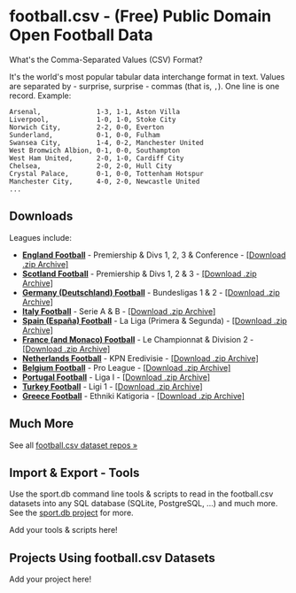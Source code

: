 

# football.csv - (Free) Public Domain Open Football Data

<!--
   add "tagline" - why? why not?
_Real Madrid, 3-1, 1-0, Manchester United_
-->



What's the Comma-Separated Values (CSV) Format?

It's the world's most popular tabular data interchange format in text.
Values are separated by - surprise, surprise - commas (that is, `,`).
One line is one record. Example:

```
Arsenal,              1-3, 1-1, Aston Villa
Liverpool,            1-0, 1-0, Stoke City
Norwich City,         2-2, 0-0, Everton
Sunderland,           0-1, 0-0, Fulham
Swansea City,         1-4, 0-2, Manchester United
West Bromwich Albion, 0-1, 0-0, Southampton
West Ham United,      2-0, 1-0, Cardiff City
Chelsea,              2-0, 2-0, Hull City
Crystal Palace,       0-1, 0-0, Tottenham Hotspur
Manchester City,      4-0, 2-0, Newcastle United 
...
```


## Downloads

Leagues include:

-	[**England Football**](https://github.com/footballcsv/eng-england)     - Premiership & Divs 1, 2, 3 & Conference - [[Download .zip Archive]](https://github.com/footballcsv/eng-england/archive/master.zip)
-	[**Scotland Football**](https://github.com/footballcsv/sco-scotland)     - Premiership & Divs 1, 2 & 3 - [[Download .zip Archive]](https://github.com/footballcsv/sco-scotland/archive/master.zip)
-	[**Germany (Deutschland) Football**](https://github.com/footballcsv/de-deutschland)      - Bundesligas 1 & 2  - [[Download .zip Archive]](https://github.com/footballcsv/de-deutschland/archive/master.zip)
-	[**Italy Football**](https://github.com/footballcsv/it-italy)       - Serie A & B  - [[Download .zip Archive]](https://github.com/footballcsv/it-italy/archive/master.zip)
-	[**Spain (España) Football**](https://github.com/footballcsv/es-espana)  	   - La Liga (Primera & Segunda)  - [[Download .zip Archive]](https://github.com/footballcsv/es-espana/archive/master.zip)
-	[**France (and Monaco) Football**](https://github.com/footballcsv/fr-france)      - Le Championnat & Division 2  - [[Download .zip Archive]](https://github.com/footballcsv/fr-france/archive/master.zip)
-	[**Netherlands Football**](https://github.com/footballcsv/nl-netherlands) - KPN Eredivisie  - [[Download .zip Archive]](https://github.com/footballcsv/nl-netherlands/archive/master.zip)
-	[**Belgium Football**](https://github.com/footballcsv/be-belgium)     - Pro League  - [[Download .zip Archive]](https://github.com/footballcsv/be-belgium/archive/master.zip)
- [**Portugal Football**](https://github.com/footballcsv/pt-portugal)    - Liga I  - [[Download .zip Archive]](https://github.com/footballcsv/pt-portugal/archive/master.zip)
- [**Turkey Football**](https://github.com/footballcsv/tr-turkey)      - Ligi 1  - [[Download .zip Archive]](https://github.com/footballcsv/tr-turkey/archive/master.zip)
- [**Greece Football**](https://github.com/footballcsv/gr-greece)     - Ethniki Katigoria  - [[Download .zip Archive]](https://github.com/footballcsv/gr-greece/archive/master.zip)



## Much More

See all [football.csv dataset repos »](https://github.com/footballcsv)



## Import & Export - Tools

Use the sport.db command line tools & scripts
to read in the football.csv datasets into any SQL database (SQLite, PostgreSQL, ...)
and much more.
See the [sport.db project](https://github.com/sportdb/sport.db) for more.


Add your tools & scripts here!




## Projects Using football.csv Datasets

Add your project here!
